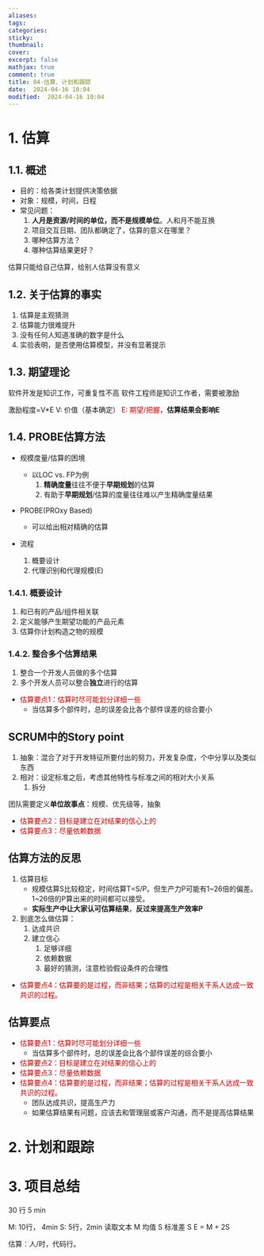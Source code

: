 ```yaml
---
aliases: 
tags: 
categories:
sticky:
thumbnail:
cover: 
excerpt: false
mathjax: true
comment: true
title: 04-估算、计划和跟踪
date:  2024-04-16 10:04
modified:  2024-04-16 10:04
---
```

# 1. 估算

## 1.1. 概述

- 目的：给各类计划提供决策依据
- 对象：规模，时间，日程
- 常见问题：
	1. **人月是资源/时间的单位，而不是规模单位**。人和月不能互换
	2. 项目交互日期、团队都确定了，估算的意义在哪里？
	3. 哪种估算方法？
	4. 哪种估算结果更好？


估算只能给自己估算，给别人估算没有意义
## 1.2. 关于估算的事实

1. 估算是主观猜测
2. 估算能力很难提升
3. 没有任何人知道准确的数字是什么
4. 实验表明，是否使用估算模型，并没有显著提示

## 1.3. 期望理论

软件开发是知识工作，可重复性不高
软件工程师是知识工作者，需要被激励

激励程度=V\*E
V: 价值（基本确定）
<font color="#c00000">E: 期望/把握</font>，**估算结果会影响E**



## 1.4. PROBE估算方法

- 规模度量/估算的困境
	- 以LOC vs. FP为例
		1. **精确度量**往往不便于**早期规划**的估算
		2. 有助于**早期规划**/估算的度量往往难以产生精确度量结果
- PROBE(PROxy Based)
	- 可以给出相对精确的估算

- 流程
	1. 概要设计
	2. 代理识别和代理规模(E)

### 1.4.1. 概要设计

1. 和已有的产品/组件相关联
2. 定义能够产生期望功能的产品元素
3. 估算你计划构造之物的规模

### 1.4.2. 整合多个估算结果

1. 整合一个开发人员做的多个估算
2. 多个开发人员可以整合**独立**进行的估算

- <font color="#c00000">估算要点1：估算时尽可能划分详细一些</font>
	- 当估算多个部件时，总的误差会比各个部件误差的综合要小

## SCRUM中的Story point


1. 抽象：混合了对于开发特征所要付出的努力，开发复杂度，个中分享以及类似东西
2. 相对：设定标准之后，考虑其他特性与标准之间的相对大小关系
	1. 拆分

团队需要定义**单位故事点**：规模、优先级等，抽象

- <font color="#c00000">估算要点2：目标是建立在对结果的信心上的</font>
- <font color="#c00000">估算要点3：尽量依赖数据</font>

## 估算方法的反思

1. 估算目标
	- 规模估算S比较稳定，时间估算T=S/P。但生产力P可能有1~26倍的偏差。1~26倍的P算出来的时间都可以接受。
	- **实际生产中让大家认可估算结果**，**反过来提高生产效率P**
2. 到底怎么做估算：
	1. 达成共识
	2. 建立信心
		1. 足够详细
		2. 依赖数据
		3. 最好的猜测，注意检验假设条件的合理性

- <font color="#c00000">估算要点4：估算要的是过程，而非结果；估算的过程是相关干系人达成一致共识的过程。</font>


## 估算要点

- <font color="#c00000">估算要点1：估算时尽可能划分详细一些</font>
	- 当估算多个部件时，总的误差会比各个部件误差的综合要小
- <font color="#c00000">估算要点2：目标是建立在对结果的信心上的</font>
- <font color="#c00000">估算要点3：尽量依赖数据</font>
- <font color="#c00000">估算要点4：估算要的是过程，而非结果；估算的过程是相关干系人达成一致共识的过程。</font>
	- 团队达成共识，提高生产力
	- 如果估算结果有问题，应该去和管理层或客户沟通，而不是提高估算结果


# 2. 计划和跟踪

# 3. 项目总结


30 行
5 min

M: 10行， 4min
S: 5行，2min
读取文本 M
均值 S
标准差 S
E = M + 2S 

估算：人/时，代码行。